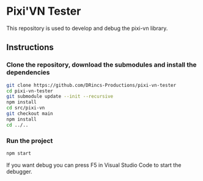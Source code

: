 # Pixi'VN Tester

This repository is used to develop and debug the pixi-vn library.

## Instructions

### Clone the repository, download the submodules and install the dependencies

```bash
git clone https://github.com/DRincs-Productions/pixi-vn-tester
cd pixi-vn-tester
git submodule update --init --recursive
npm install
cd src/pixi-vn
git checkout main
npm install
cd ../..
```

### Run the project

```bash
npm start
```

If you want debug you can press F5 in Visual Studio Code to start the debugger.

